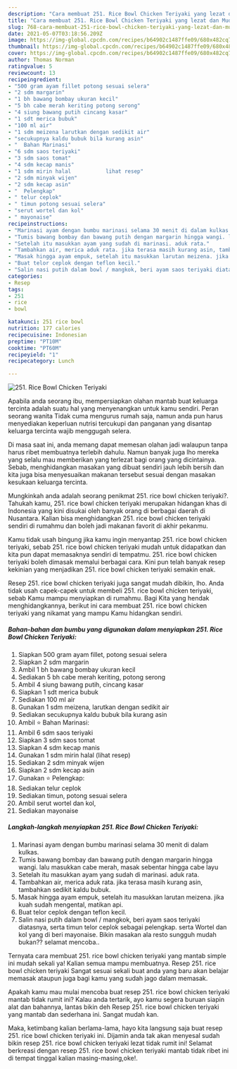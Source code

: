 ```yaml
---
description: "Cara membuat 251. Rice Bowl Chicken Teriyaki yang lezat dan Mudah Dibuat"
title: "Cara membuat 251. Rice Bowl Chicken Teriyaki yang lezat dan Mudah Dibuat"
slug: 768-cara-membuat-251-rice-bowl-chicken-teriyaki-yang-lezat-dan-mudah-dibuat
date: 2021-05-07T03:18:56.209Z
image: https://img-global.cpcdn.com/recipes/b64902c1487ffe09/680x482cq70/251-rice-bowl-chicken-teriyaki-foto-resep-utama.jpg
thumbnail: https://img-global.cpcdn.com/recipes/b64902c1487ffe09/680x482cq70/251-rice-bowl-chicken-teriyaki-foto-resep-utama.jpg
cover: https://img-global.cpcdn.com/recipes/b64902c1487ffe09/680x482cq70/251-rice-bowl-chicken-teriyaki-foto-resep-utama.jpg
author: Thomas Norman
ratingvalue: 5
reviewcount: 13
recipeingredient:
- "500 gram ayam fillet potong sesuai selera"
- "2 sdm margarin"
- "1 bh bawang bombay ukuran kecil"
- "5 bh cabe merah keriting potong serong"
- "4 siung bawang putih cincang kasar"
- "1 sdt merica bubuk"
- "100 ml air"
- "1 sdm meizena larutkan dengan sedikit air"
- "secukupnya kaldu bubuk bila kurang asin"
- "  Bahan Marinasi"
- "6 sdm saos teriyaki"
- "3 sdm saos tomat"
- "4 sdm kecap manis"
- "1 sdm mirin halal           lihat resep"
- "2 sdm minyak wijen"
- "2 sdm kecap asin"
- "  Pelengkap"
- " telur ceplok"
- " timun potong sesuai selera"
- "serut wortel dan kol"
- " mayonaise"
recipeinstructions:
- "Marinasi ayam dengan bumbu marinasi selama 30 menit di dalam kulkas."
- "Tumis bawang bombay dan bawang putih dengan margarin hingga wangi. lalu masukkan cabe merah, masak sebentar hingga cabe layu"
- "Setelah itu masukkan ayam yang sudah di marinasi. aduk rata."
- "Tambahkan air, merica aduk rata. jika terasa masih kurang asin, tambahkan sedikit kaldu bubuk."
- "Masak hingga ayam empuk, setelah itu masukkan larutan meizena. jika kuah sudah mengental, matikan api."
- "Buat telor ceplok dengan teflon kecil."
- "Salin nasi putih dalam bowl / mangkok, beri ayam saos teriyaki diatasnya, serta timun telor ceplok sebagai pelengkap. serta Wortel dan kol yang di beri mayonaise. Bikin masakan ala resto sungguh mudah bukan?? selamat mencoba.."
categories:
- Resep
tags:
- 251
- rice
- bowl

katakunci: 251 rice bowl 
nutrition: 177 calories
recipecuisine: Indonesian
preptime: "PT10M"
cooktime: "PT60M"
recipeyield: "1"
recipecategory: Lunch

---
```



![251. Rice Bowl Chicken Teriyaki](https://img-global.cpcdn.com/recipes/b64902c1487ffe09/680x482cq70/251-rice-bowl-chicken-teriyaki-foto-resep-utama.jpg)

Apabila anda seorang ibu, mempersiapkan olahan mantab buat keluarga tercinta adalah suatu hal yang menyenangkan untuk kamu sendiri. Peran seorang  wanita Tidak cuma mengurus rumah saja, namun anda pun harus menyediakan keperluan nutrisi tercukupi dan panganan yang disantap keluarga tercinta wajib menggugah selera.

Di masa  saat ini, anda memang dapat memesan olahan jadi walaupun tanpa harus ribet membuatnya terlebih dahulu. Namun banyak juga lho mereka yang selalu mau memberikan yang terlezat bagi orang yang dicintainya. Sebab, menghidangkan masakan yang dibuat sendiri jauh lebih bersih dan kita juga bisa menyesuaikan makanan tersebut sesuai dengan masakan kesukaan keluarga tercinta. 



Mungkinkah anda adalah seorang penikmat 251. rice bowl chicken teriyaki?. Tahukah kamu, 251. rice bowl chicken teriyaki merupakan hidangan khas di Indonesia yang kini disukai oleh banyak orang di berbagai daerah di Nusantara. Kalian bisa menghidangkan 251. rice bowl chicken teriyaki sendiri di rumahmu dan boleh jadi makanan favorit di akhir pekanmu.

Kamu tidak usah bingung jika kamu ingin menyantap 251. rice bowl chicken teriyaki, sebab 251. rice bowl chicken teriyaki mudah untuk didapatkan dan kita pun dapat memasaknya sendiri di tempatmu. 251. rice bowl chicken teriyaki boleh dimasak memalui berbagai cara. Kini pun telah banyak resep kekinian yang menjadikan 251. rice bowl chicken teriyaki semakin enak.

Resep 251. rice bowl chicken teriyaki juga sangat mudah dibikin, lho. Anda tidak usah capek-capek untuk membeli 251. rice bowl chicken teriyaki, sebab Kamu mampu menyiapkan di rumahmu. Bagi Kita yang hendak menghidangkannya, berikut ini cara membuat 251. rice bowl chicken teriyaki yang nikamat yang mampu Kamu hidangkan sendiri.

<!--inarticleads1-->

##### Bahan-bahan dan bumbu yang digunakan dalam menyiapkan 251. Rice Bowl Chicken Teriyaki:

1. Siapkan 500 gram ayam fillet, potong sesuai selera
1. Siapkan 2 sdm margarin
1. Ambil 1 bh bawang bombay ukuran kecil
1. Sediakan 5 bh cabe merah keriting, potong serong
1. Ambil 4 siung bawang putih, cincang kasar
1. Siapkan 1 sdt merica bubuk
1. Sediakan 100 ml air
1. Gunakan 1 sdm meizena, larutkan dengan sedikit air
1. Sediakan secukupnya kaldu bubuk bila kurang asin
1. Ambil  ⭐ Bahan Marinasi:
1. Ambil 6 sdm saos teriyaki
1. Siapkan 3 sdm saos tomat
1. Siapkan 4 sdm kecap manis
1. Gunakan 1 sdm mirin halal           (lihat resep)
1. Sediakan 2 sdm minyak wijen
1. Siapkan 2 sdm kecap asin
1. Gunakan  ⭐ Pelengkap:
1. Sediakan  telur ceplok
1. Sediakan  timun, potong sesuai selera
1. Ambil serut wortel dan kol,
1. Sediakan  mayonaise




<!--inarticleads2-->

##### Langkah-langkah menyiapkan 251. Rice Bowl Chicken Teriyaki:

1. Marinasi ayam dengan bumbu marinasi selama 30 menit di dalam kulkas.
1. Tumis bawang bombay dan bawang putih dengan margarin hingga wangi. lalu masukkan cabe merah, masak sebentar hingga cabe layu
1. Setelah itu masukkan ayam yang sudah di marinasi. aduk rata.
1. Tambahkan air, merica aduk rata. jika terasa masih kurang asin, tambahkan sedikit kaldu bubuk.
1. Masak hingga ayam empuk, setelah itu masukkan larutan meizena. jika kuah sudah mengental, matikan api.
1. Buat telor ceplok dengan teflon kecil.
1. Salin nasi putih dalam bowl / mangkok, beri ayam saos teriyaki diatasnya, serta timun telor ceplok sebagai pelengkap. serta Wortel dan kol yang di beri mayonaise. Bikin masakan ala resto sungguh mudah bukan?? selamat mencoba..




Ternyata cara membuat 251. rice bowl chicken teriyaki yang mantab simple ini mudah sekali ya! Kalian semua mampu membuatnya. Resep 251. rice bowl chicken teriyaki Sangat sesuai sekali buat anda yang baru akan belajar memasak ataupun juga bagi kamu yang sudah jago dalam memasak.

Apakah kamu mau mulai mencoba buat resep 251. rice bowl chicken teriyaki mantab tidak rumit ini? Kalau anda tertarik, ayo kamu segera buruan siapin alat dan bahannya, lantas bikin deh Resep 251. rice bowl chicken teriyaki yang mantab dan sederhana ini. Sangat mudah kan. 

Maka, ketimbang kalian berlama-lama, hayo kita langsung saja buat resep 251. rice bowl chicken teriyaki ini. Dijamin anda tak akan menyesal sudah bikin resep 251. rice bowl chicken teriyaki lezat tidak rumit ini! Selamat berkreasi dengan resep 251. rice bowl chicken teriyaki mantab tidak ribet ini di tempat tinggal kalian masing-masing,oke!.

